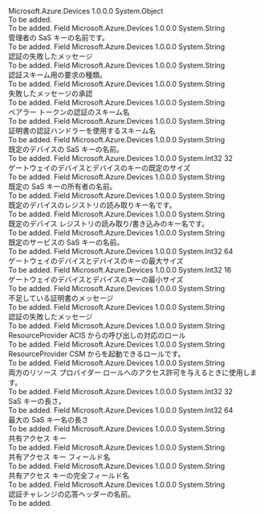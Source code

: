 <Type Name="SecurityConstants" FullName="Microsoft.Azure.Devices.Common.Security.SecurityConstants">
  <TypeSignature Language="C#" Value="public static class SecurityConstants" />
  <TypeSignature Language="ILAsm" Value=".class public auto ansi abstract sealed beforefieldinit SecurityConstants extends System.Object" />
  <TypeSignature Language="DocId" Value="T:Microsoft.Azure.Devices.Common.Security.SecurityConstants" />
  <TypeSignature Language="VB.NET" Value="Public Class SecurityConstants" />
  <TypeSignature Language="F#" Value="type SecurityConstants = class" />
  <AssemblyInfo>
    <AssemblyName>Microsoft.Azure.Devices</AssemblyName>
    <AssemblyVersion>1.0.0.0</AssemblyVersion>
  </AssemblyInfo>
  <Base>
    <BaseTypeName>System.Object</BaseTypeName>
  </Base>
  <Interfaces />
  <Docs>
    <summary>To be added.</summary>
    <remarks>To be added.</remarks>
  </Docs>
  <Members>
    <Member MemberName="AdminSaSKeyName">
      <MemberSignature Language="C#" Value="public const string AdminSaSKeyName;" />
      <MemberSignature Language="ILAsm" Value=".field public static literal string AdminSaSKeyName" />
      <MemberSignature Language="DocId" Value="F:Microsoft.Azure.Devices.Common.Security.SecurityConstants.AdminSaSKeyName" />
      <MemberSignature Language="VB.NET" Value="Public Const AdminSaSKeyName As String " />
      <MemberSignature Language="F#" Value="val mutable AdminSaSKeyName : string" Usage="Microsoft.Azure.Devices.Common.Security.SecurityConstants.AdminSaSKeyName" />
      <MemberType>Field</MemberType>
      <AssemblyInfo>
        <AssemblyName>Microsoft.Azure.Devices</AssemblyName>
        <AssemblyVersion>1.0.0.0</AssemblyVersion>
      </AssemblyInfo>
      <ReturnValue>
        <ReturnType>System.String</ReturnType>
      </ReturnValue>
      <Docs>
        <summary>
            管理者の SaS キーの名前です。
            </summary>
        <remarks>To be added.</remarks>
      </Docs>
    </Member>
    <Member MemberName="AuthenticationFailed">
      <MemberSignature Language="C#" Value="public const string AuthenticationFailed;" />
      <MemberSignature Language="ILAsm" Value=".field public static literal string AuthenticationFailed" />
      <MemberSignature Language="DocId" Value="F:Microsoft.Azure.Devices.Common.Security.SecurityConstants.AuthenticationFailed" />
      <MemberSignature Language="VB.NET" Value="Public Const AuthenticationFailed As String " />
      <MemberSignature Language="F#" Value="val mutable AuthenticationFailed : string" Usage="Microsoft.Azure.Devices.Common.Security.SecurityConstants.AuthenticationFailed" />
      <MemberType>Field</MemberType>
      <AssemblyInfo>
        <AssemblyName>Microsoft.Azure.Devices</AssemblyName>
        <AssemblyVersion>1.0.0.0</AssemblyVersion>
      </AssemblyInfo>
      <ReturnValue>
        <ReturnType>System.String</ReturnType>
      </ReturnValue>
      <Docs>
        <summary>
            認証の失敗したメッセージ
            </summary>
        <remarks>To be added.</remarks>
      </Docs>
    </Member>
    <Member MemberName="AuthenticationScheme">
      <MemberSignature Language="C#" Value="public const string AuthenticationScheme;" />
      <MemberSignature Language="ILAsm" Value=".field public static literal string AuthenticationScheme" />
      <MemberSignature Language="DocId" Value="F:Microsoft.Azure.Devices.Common.Security.SecurityConstants.AuthenticationScheme" />
      <MemberSignature Language="VB.NET" Value="Public Const AuthenticationScheme As String " />
      <MemberSignature Language="F#" Value="val mutable AuthenticationScheme : string" Usage="Microsoft.Azure.Devices.Common.Security.SecurityConstants.AuthenticationScheme" />
      <MemberType>Field</MemberType>
      <AssemblyInfo>
        <AssemblyName>Microsoft.Azure.Devices</AssemblyName>
        <AssemblyVersion>1.0.0.0</AssemblyVersion>
      </AssemblyInfo>
      <ReturnValue>
        <ReturnType>System.String</ReturnType>
      </ReturnValue>
      <Docs>
        <summary>
            認証スキーム用の要求の種類。
            </summary>
        <remarks>To be added.</remarks>
      </Docs>
    </Member>
    <Member MemberName="AuthorizationFailed">
      <MemberSignature Language="C#" Value="public const string AuthorizationFailed;" />
      <MemberSignature Language="ILAsm" Value=".field public static literal string AuthorizationFailed" />
      <MemberSignature Language="DocId" Value="F:Microsoft.Azure.Devices.Common.Security.SecurityConstants.AuthorizationFailed" />
      <MemberSignature Language="VB.NET" Value="Public Const AuthorizationFailed As String " />
      <MemberSignature Language="F#" Value="val mutable AuthorizationFailed : string" Usage="Microsoft.Azure.Devices.Common.Security.SecurityConstants.AuthorizationFailed" />
      <MemberType>Field</MemberType>
      <AssemblyInfo>
        <AssemblyName>Microsoft.Azure.Devices</AssemblyName>
        <AssemblyVersion>1.0.0.0</AssemblyVersion>
      </AssemblyInfo>
      <ReturnValue>
        <ReturnType>System.String</ReturnType>
      </ReturnValue>
      <Docs>
        <summary>
            失敗したメッセージの承認
            </summary>
        <remarks>To be added.</remarks>
      </Docs>
    </Member>
    <Member MemberName="BearerTokenScheme">
      <MemberSignature Language="C#" Value="public const string BearerTokenScheme;" />
      <MemberSignature Language="ILAsm" Value=".field public static literal string BearerTokenScheme" />
      <MemberSignature Language="DocId" Value="F:Microsoft.Azure.Devices.Common.Security.SecurityConstants.BearerTokenScheme" />
      <MemberSignature Language="VB.NET" Value="Public Const BearerTokenScheme As String " />
      <MemberSignature Language="F#" Value="val mutable BearerTokenScheme : string" Usage="Microsoft.Azure.Devices.Common.Security.SecurityConstants.BearerTokenScheme" />
      <MemberType>Field</MemberType>
      <AssemblyInfo>
        <AssemblyName>Microsoft.Azure.Devices</AssemblyName>
        <AssemblyVersion>1.0.0.0</AssemblyVersion>
      </AssemblyInfo>
      <ReturnValue>
        <ReturnType>System.String</ReturnType>
      </ReturnValue>
      <Docs>
        <summary>
            ベアラー トークンの認証のスキーム名
            </summary>
        <remarks>To be added.</remarks>
      </Docs>
    </Member>
    <Member MemberName="CertificateScheme">
      <MemberSignature Language="C#" Value="public const string CertificateScheme;" />
      <MemberSignature Language="ILAsm" Value=".field public static literal string CertificateScheme" />
      <MemberSignature Language="DocId" Value="F:Microsoft.Azure.Devices.Common.Security.SecurityConstants.CertificateScheme" />
      <MemberSignature Language="VB.NET" Value="Public Const CertificateScheme As String " />
      <MemberSignature Language="F#" Value="val mutable CertificateScheme : string" Usage="Microsoft.Azure.Devices.Common.Security.SecurityConstants.CertificateScheme" />
      <MemberType>Field</MemberType>
      <AssemblyInfo>
        <AssemblyName>Microsoft.Azure.Devices</AssemblyName>
        <AssemblyVersion>1.0.0.0</AssemblyVersion>
      </AssemblyInfo>
      <ReturnValue>
        <ReturnType>System.String</ReturnType>
      </ReturnValue>
      <Docs>
        <summary>
            証明書の認証ハンドラーを使用するスキーム名
            </summary>
        <remarks>To be added.</remarks>
      </Docs>
    </Member>
    <Member MemberName="DefaultDeviceSaSKeyName">
      <MemberSignature Language="C#" Value="public const string DefaultDeviceSaSKeyName;" />
      <MemberSignature Language="ILAsm" Value=".field public static literal string DefaultDeviceSaSKeyName" />
      <MemberSignature Language="DocId" Value="F:Microsoft.Azure.Devices.Common.Security.SecurityConstants.DefaultDeviceSaSKeyName" />
      <MemberSignature Language="VB.NET" Value="Public Const DefaultDeviceSaSKeyName As String " />
      <MemberSignature Language="F#" Value="val mutable DefaultDeviceSaSKeyName : string" Usage="Microsoft.Azure.Devices.Common.Security.SecurityConstants.DefaultDeviceSaSKeyName" />
      <MemberType>Field</MemberType>
      <AssemblyInfo>
        <AssemblyName>Microsoft.Azure.Devices</AssemblyName>
        <AssemblyVersion>1.0.0.0</AssemblyVersion>
      </AssemblyInfo>
      <ReturnValue>
        <ReturnType>System.String</ReturnType>
      </ReturnValue>
      <Docs>
        <summary>
            既定のデバイスの SaS キーの名前。
            </summary>
        <remarks>To be added.</remarks>
      </Docs>
    </Member>
    <Member MemberName="DefaultKeyLengthInBytes">
      <MemberSignature Language="C#" Value="public const int DefaultKeyLengthInBytes = 32;" />
      <MemberSignature Language="ILAsm" Value=".field public static literal int32 DefaultKeyLengthInBytes = (32)" />
      <MemberSignature Language="DocId" Value="F:Microsoft.Azure.Devices.Common.Security.SecurityConstants.DefaultKeyLengthInBytes" />
      <MemberSignature Language="VB.NET" Value="Public Const DefaultKeyLengthInBytes As Integer  = 32" />
      <MemberSignature Language="F#" Value="val mutable DefaultKeyLengthInBytes : int" Usage="Microsoft.Azure.Devices.Common.Security.SecurityConstants.DefaultKeyLengthInBytes" />
      <MemberType>Field</MemberType>
      <AssemblyInfo>
        <AssemblyName>Microsoft.Azure.Devices</AssemblyName>
        <AssemblyVersion>1.0.0.0</AssemblyVersion>
      </AssemblyInfo>
      <ReturnValue>
        <ReturnType>System.Int32</ReturnType>
      </ReturnValue>
      <MemberValue>32</MemberValue>
      <Docs>
        <summary>
            ゲートウェイのデバイスとデバイスのキーの既定のサイズ
            </summary>
        <remarks>To be added.</remarks>
      </Docs>
    </Member>
    <Member MemberName="DefaultOwnerSaSKeyName">
      <MemberSignature Language="C#" Value="public const string DefaultOwnerSaSKeyName;" />
      <MemberSignature Language="ILAsm" Value=".field public static literal string DefaultOwnerSaSKeyName" />
      <MemberSignature Language="DocId" Value="F:Microsoft.Azure.Devices.Common.Security.SecurityConstants.DefaultOwnerSaSKeyName" />
      <MemberSignature Language="VB.NET" Value="Public Const DefaultOwnerSaSKeyName As String " />
      <MemberSignature Language="F#" Value="val mutable DefaultOwnerSaSKeyName : string" Usage="Microsoft.Azure.Devices.Common.Security.SecurityConstants.DefaultOwnerSaSKeyName" />
      <MemberType>Field</MemberType>
      <AssemblyInfo>
        <AssemblyName>Microsoft.Azure.Devices</AssemblyName>
        <AssemblyVersion>1.0.0.0</AssemblyVersion>
      </AssemblyInfo>
      <ReturnValue>
        <ReturnType>System.String</ReturnType>
      </ReturnValue>
      <Docs>
        <summary>
            既定の SaS キーの所有者の名前。
            </summary>
        <remarks>To be added.</remarks>
      </Docs>
    </Member>
    <Member MemberName="DefaultRegistryReadSaSKeyName">
      <MemberSignature Language="C#" Value="public const string DefaultRegistryReadSaSKeyName;" />
      <MemberSignature Language="ILAsm" Value=".field public static literal string DefaultRegistryReadSaSKeyName" />
      <MemberSignature Language="DocId" Value="F:Microsoft.Azure.Devices.Common.Security.SecurityConstants.DefaultRegistryReadSaSKeyName" />
      <MemberSignature Language="VB.NET" Value="Public Const DefaultRegistryReadSaSKeyName As String " />
      <MemberSignature Language="F#" Value="val mutable DefaultRegistryReadSaSKeyName : string" Usage="Microsoft.Azure.Devices.Common.Security.SecurityConstants.DefaultRegistryReadSaSKeyName" />
      <MemberType>Field</MemberType>
      <AssemblyInfo>
        <AssemblyName>Microsoft.Azure.Devices</AssemblyName>
        <AssemblyVersion>1.0.0.0</AssemblyVersion>
      </AssemblyInfo>
      <ReturnValue>
        <ReturnType>System.String</ReturnType>
      </ReturnValue>
      <Docs>
        <summary>
            既定のデバイスのレジストリの読み取りキー名です。
            </summary>
        <remarks>To be added.</remarks>
      </Docs>
    </Member>
    <Member MemberName="DefaultRegistryReadWriteSaSKeyName">
      <MemberSignature Language="C#" Value="public const string DefaultRegistryReadWriteSaSKeyName;" />
      <MemberSignature Language="ILAsm" Value=".field public static literal string DefaultRegistryReadWriteSaSKeyName" />
      <MemberSignature Language="DocId" Value="F:Microsoft.Azure.Devices.Common.Security.SecurityConstants.DefaultRegistryReadWriteSaSKeyName" />
      <MemberSignature Language="VB.NET" Value="Public Const DefaultRegistryReadWriteSaSKeyName As String " />
      <MemberSignature Language="F#" Value="val mutable DefaultRegistryReadWriteSaSKeyName : string" Usage="Microsoft.Azure.Devices.Common.Security.SecurityConstants.DefaultRegistryReadWriteSaSKeyName" />
      <MemberType>Field</MemberType>
      <AssemblyInfo>
        <AssemblyName>Microsoft.Azure.Devices</AssemblyName>
        <AssemblyVersion>1.0.0.0</AssemblyVersion>
      </AssemblyInfo>
      <ReturnValue>
        <ReturnType>System.String</ReturnType>
      </ReturnValue>
      <Docs>
        <summary>
            既定のデバイス レジストリの読み取り/書き込みのキー名です。
            </summary>
        <remarks>To be added.</remarks>
      </Docs>
    </Member>
    <Member MemberName="DefaultServiceSaSKeyName">
      <MemberSignature Language="C#" Value="public const string DefaultServiceSaSKeyName;" />
      <MemberSignature Language="ILAsm" Value=".field public static literal string DefaultServiceSaSKeyName" />
      <MemberSignature Language="DocId" Value="F:Microsoft.Azure.Devices.Common.Security.SecurityConstants.DefaultServiceSaSKeyName" />
      <MemberSignature Language="VB.NET" Value="Public Const DefaultServiceSaSKeyName As String " />
      <MemberSignature Language="F#" Value="val mutable DefaultServiceSaSKeyName : string" Usage="Microsoft.Azure.Devices.Common.Security.SecurityConstants.DefaultServiceSaSKeyName" />
      <MemberType>Field</MemberType>
      <AssemblyInfo>
        <AssemblyName>Microsoft.Azure.Devices</AssemblyName>
        <AssemblyVersion>1.0.0.0</AssemblyVersion>
      </AssemblyInfo>
      <ReturnValue>
        <ReturnType>System.String</ReturnType>
      </ReturnValue>
      <Docs>
        <summary>
            既定のサービスの SaS キーの名前。
            </summary>
        <remarks>To be added.</remarks>
      </Docs>
    </Member>
    <Member MemberName="MaxKeyLengthInBytes">
      <MemberSignature Language="C#" Value="public const int MaxKeyLengthInBytes = 64;" />
      <MemberSignature Language="ILAsm" Value=".field public static literal int32 MaxKeyLengthInBytes = (64)" />
      <MemberSignature Language="DocId" Value="F:Microsoft.Azure.Devices.Common.Security.SecurityConstants.MaxKeyLengthInBytes" />
      <MemberSignature Language="VB.NET" Value="Public Const MaxKeyLengthInBytes As Integer  = 64" />
      <MemberSignature Language="F#" Value="val mutable MaxKeyLengthInBytes : int" Usage="Microsoft.Azure.Devices.Common.Security.SecurityConstants.MaxKeyLengthInBytes" />
      <MemberType>Field</MemberType>
      <AssemblyInfo>
        <AssemblyName>Microsoft.Azure.Devices</AssemblyName>
        <AssemblyVersion>1.0.0.0</AssemblyVersion>
      </AssemblyInfo>
      <ReturnValue>
        <ReturnType>System.Int32</ReturnType>
      </ReturnValue>
      <MemberValue>64</MemberValue>
      <Docs>
        <summary>
            ゲートウェイのデバイスとデバイスのキーの最大サイズ
            </summary>
        <remarks>To be added.</remarks>
      </Docs>
    </Member>
    <Member MemberName="MinKeyLengthInBytes">
      <MemberSignature Language="C#" Value="public const int MinKeyLengthInBytes = 16;" />
      <MemberSignature Language="ILAsm" Value=".field public static literal int32 MinKeyLengthInBytes = (16)" />
      <MemberSignature Language="DocId" Value="F:Microsoft.Azure.Devices.Common.Security.SecurityConstants.MinKeyLengthInBytes" />
      <MemberSignature Language="VB.NET" Value="Public Const MinKeyLengthInBytes As Integer  = 16" />
      <MemberSignature Language="F#" Value="val mutable MinKeyLengthInBytes : int" Usage="Microsoft.Azure.Devices.Common.Security.SecurityConstants.MinKeyLengthInBytes" />
      <MemberType>Field</MemberType>
      <AssemblyInfo>
        <AssemblyName>Microsoft.Azure.Devices</AssemblyName>
        <AssemblyVersion>1.0.0.0</AssemblyVersion>
      </AssemblyInfo>
      <ReturnValue>
        <ReturnType>System.Int32</ReturnType>
      </ReturnValue>
      <MemberValue>16</MemberValue>
      <Docs>
        <summary>
            ゲートウェイのデバイスとデバイスのキーの最小サイズ
            </summary>
        <remarks>To be added.</remarks>
      </Docs>
    </Member>
    <Member MemberName="MissingCertificate">
      <MemberSignature Language="C#" Value="public const string MissingCertificate;" />
      <MemberSignature Language="ILAsm" Value=".field public static literal string MissingCertificate" />
      <MemberSignature Language="DocId" Value="F:Microsoft.Azure.Devices.Common.Security.SecurityConstants.MissingCertificate" />
      <MemberSignature Language="VB.NET" Value="Public Const MissingCertificate As String " />
      <MemberSignature Language="F#" Value="val mutable MissingCertificate : string" Usage="Microsoft.Azure.Devices.Common.Security.SecurityConstants.MissingCertificate" />
      <MemberType>Field</MemberType>
      <AssemblyInfo>
        <AssemblyName>Microsoft.Azure.Devices</AssemblyName>
        <AssemblyVersion>1.0.0.0</AssemblyVersion>
      </AssemblyInfo>
      <ReturnValue>
        <ReturnType>System.String</ReturnType>
      </ReturnValue>
      <Docs>
        <summary>
            不足している証明書のメッセージ
            </summary>
        <remarks>To be added.</remarks>
      </Docs>
    </Member>
    <Member MemberName="NonSecureConnection">
      <MemberSignature Language="C#" Value="public const string NonSecureConnection;" />
      <MemberSignature Language="ILAsm" Value=".field public static literal string NonSecureConnection" />
      <MemberSignature Language="DocId" Value="F:Microsoft.Azure.Devices.Common.Security.SecurityConstants.NonSecureConnection" />
      <MemberSignature Language="VB.NET" Value="Public Const NonSecureConnection As String " />
      <MemberSignature Language="F#" Value="val mutable NonSecureConnection : string" Usage="Microsoft.Azure.Devices.Common.Security.SecurityConstants.NonSecureConnection" />
      <MemberType>Field</MemberType>
      <AssemblyInfo>
        <AssemblyName>Microsoft.Azure.Devices</AssemblyName>
        <AssemblyVersion>1.0.0.0</AssemblyVersion>
      </AssemblyInfo>
      <ReturnValue>
        <ReturnType>System.String</ReturnType>
      </ReturnValue>
      <Docs>
        <summary>
            認証の失敗したメッセージ
            </summary>
        <remarks>To be added.</remarks>
      </Docs>
    </Member>
    <Member MemberName="ResourceProviderAdminAccessRole">
      <MemberSignature Language="C#" Value="public const string ResourceProviderAdminAccessRole;" />
      <MemberSignature Language="ILAsm" Value=".field public static literal string ResourceProviderAdminAccessRole" />
      <MemberSignature Language="DocId" Value="F:Microsoft.Azure.Devices.Common.Security.SecurityConstants.ResourceProviderAdminAccessRole" />
      <MemberSignature Language="VB.NET" Value="Public Const ResourceProviderAdminAccessRole As String " />
      <MemberSignature Language="F#" Value="val mutable ResourceProviderAdminAccessRole : string" Usage="Microsoft.Azure.Devices.Common.Security.SecurityConstants.ResourceProviderAdminAccessRole" />
      <MemberType>Field</MemberType>
      <AssemblyInfo>
        <AssemblyName>Microsoft.Azure.Devices</AssemblyName>
        <AssemblyVersion>1.0.0.0</AssemblyVersion>
      </AssemblyInfo>
      <ReturnValue>
        <ReturnType>System.String</ReturnType>
      </ReturnValue>
      <Docs>
        <summary>
            ResourceProvider ACIS からの呼び出しの対応のロール
            </summary>
        <remarks>To be added.</remarks>
      </Docs>
    </Member>
    <Member MemberName="ResourceProviderClientAccessRole">
      <MemberSignature Language="C#" Value="public const string ResourceProviderClientAccessRole;" />
      <MemberSignature Language="ILAsm" Value=".field public static literal string ResourceProviderClientAccessRole" />
      <MemberSignature Language="DocId" Value="F:Microsoft.Azure.Devices.Common.Security.SecurityConstants.ResourceProviderClientAccessRole" />
      <MemberSignature Language="VB.NET" Value="Public Const ResourceProviderClientAccessRole As String " />
      <MemberSignature Language="F#" Value="val mutable ResourceProviderClientAccessRole : string" Usage="Microsoft.Azure.Devices.Common.Security.SecurityConstants.ResourceProviderClientAccessRole" />
      <MemberType>Field</MemberType>
      <AssemblyInfo>
        <AssemblyName>Microsoft.Azure.Devices</AssemblyName>
        <AssemblyVersion>1.0.0.0</AssemblyVersion>
      </AssemblyInfo>
      <ReturnValue>
        <ReturnType>System.String</ReturnType>
      </ReturnValue>
      <Docs>
        <summary>
            ResourceProvider CSM からを起動できるロールです。 
            </summary>
        <remarks>To be added.</remarks>
      </Docs>
    </Member>
    <Member MemberName="ResourceProviderFullAccessRole">
      <MemberSignature Language="C#" Value="public const string ResourceProviderFullAccessRole;" />
      <MemberSignature Language="ILAsm" Value=".field public static literal string ResourceProviderFullAccessRole" />
      <MemberSignature Language="DocId" Value="F:Microsoft.Azure.Devices.Common.Security.SecurityConstants.ResourceProviderFullAccessRole" />
      <MemberSignature Language="VB.NET" Value="Public Const ResourceProviderFullAccessRole As String " />
      <MemberSignature Language="F#" Value="val mutable ResourceProviderFullAccessRole : string" Usage="Microsoft.Azure.Devices.Common.Security.SecurityConstants.ResourceProviderFullAccessRole" />
      <MemberType>Field</MemberType>
      <AssemblyInfo>
        <AssemblyName>Microsoft.Azure.Devices</AssemblyName>
        <AssemblyVersion>1.0.0.0</AssemblyVersion>
      </AssemblyInfo>
      <ReturnValue>
        <ReturnType>System.String</ReturnType>
      </ReturnValue>
      <Docs>
        <summary>
            両方のリソース プロバイダー ロールへのアクセス許可を与えるときに使用します。
            </summary>
        <remarks>To be added.</remarks>
      </Docs>
    </Member>
    <Member MemberName="SaSKeyLength">
      <MemberSignature Language="C#" Value="public const int SaSKeyLength = 32;" />
      <MemberSignature Language="ILAsm" Value=".field public static literal int32 SaSKeyLength = (32)" />
      <MemberSignature Language="DocId" Value="F:Microsoft.Azure.Devices.Common.Security.SecurityConstants.SaSKeyLength" />
      <MemberSignature Language="VB.NET" Value="Public Const SaSKeyLength As Integer  = 32" />
      <MemberSignature Language="F#" Value="val mutable SaSKeyLength : int" Usage="Microsoft.Azure.Devices.Common.Security.SecurityConstants.SaSKeyLength" />
      <MemberType>Field</MemberType>
      <AssemblyInfo>
        <AssemblyName>Microsoft.Azure.Devices</AssemblyName>
        <AssemblyVersion>1.0.0.0</AssemblyVersion>
      </AssemblyInfo>
      <ReturnValue>
        <ReturnType>System.Int32</ReturnType>
      </ReturnValue>
      <MemberValue>32</MemberValue>
      <Docs>
        <summary>
            SaS キーの長さ。
            </summary>
        <remarks>To be added.</remarks>
      </Docs>
    </Member>
    <Member MemberName="SasKeyNameMaxLength">
      <MemberSignature Language="C#" Value="public const int SasKeyNameMaxLength = 64;" />
      <MemberSignature Language="ILAsm" Value=".field public static literal int32 SasKeyNameMaxLength = (64)" />
      <MemberSignature Language="DocId" Value="F:Microsoft.Azure.Devices.Common.Security.SecurityConstants.SasKeyNameMaxLength" />
      <MemberSignature Language="VB.NET" Value="Public Const SasKeyNameMaxLength As Integer  = 64" />
      <MemberSignature Language="F#" Value="val mutable SasKeyNameMaxLength : int" Usage="Microsoft.Azure.Devices.Common.Security.SecurityConstants.SasKeyNameMaxLength" />
      <MemberType>Field</MemberType>
      <AssemblyInfo>
        <AssemblyName>Microsoft.Azure.Devices</AssemblyName>
        <AssemblyVersion>1.0.0.0</AssemblyVersion>
      </AssemblyInfo>
      <ReturnValue>
        <ReturnType>System.Int32</ReturnType>
      </ReturnValue>
      <MemberValue>64</MemberValue>
      <Docs>
        <summary>
            最大の SaS キー名の長さ
            </summary>
        <remarks>To be added.</remarks>
      </Docs>
    </Member>
    <Member MemberName="SharedAccessKey">
      <MemberSignature Language="C#" Value="public const string SharedAccessKey;" />
      <MemberSignature Language="ILAsm" Value=".field public static literal string SharedAccessKey" />
      <MemberSignature Language="DocId" Value="F:Microsoft.Azure.Devices.Common.Security.SecurityConstants.SharedAccessKey" />
      <MemberSignature Language="VB.NET" Value="Public Const SharedAccessKey As String " />
      <MemberSignature Language="F#" Value="val mutable SharedAccessKey : string" Usage="Microsoft.Azure.Devices.Common.Security.SecurityConstants.SharedAccessKey" />
      <MemberType>Field</MemberType>
      <AssemblyInfo>
        <AssemblyName>Microsoft.Azure.Devices</AssemblyName>
        <AssemblyVersion>1.0.0.0</AssemblyVersion>
      </AssemblyInfo>
      <ReturnValue>
        <ReturnType>System.String</ReturnType>
      </ReturnValue>
      <Docs>
        <summary>
            共有アクセス キー
            </summary>
        <remarks>To be added.</remarks>
      </Docs>
    </Member>
    <Member MemberName="SharedAccessKeyFieldName">
      <MemberSignature Language="C#" Value="public const string SharedAccessKeyFieldName;" />
      <MemberSignature Language="ILAsm" Value=".field public static literal string SharedAccessKeyFieldName" />
      <MemberSignature Language="DocId" Value="F:Microsoft.Azure.Devices.Common.Security.SecurityConstants.SharedAccessKeyFieldName" />
      <MemberSignature Language="VB.NET" Value="Public Const SharedAccessKeyFieldName As String " />
      <MemberSignature Language="F#" Value="val mutable SharedAccessKeyFieldName : string" Usage="Microsoft.Azure.Devices.Common.Security.SecurityConstants.SharedAccessKeyFieldName" />
      <MemberType>Field</MemberType>
      <AssemblyInfo>
        <AssemblyName>Microsoft.Azure.Devices</AssemblyName>
        <AssemblyVersion>1.0.0.0</AssemblyVersion>
      </AssemblyInfo>
      <ReturnValue>
        <ReturnType>System.String</ReturnType>
      </ReturnValue>
      <Docs>
        <summary>
            共有アクセス キー フィールド名
            </summary>
        <remarks>To be added.</remarks>
      </Docs>
    </Member>
    <Member MemberName="SharedAccessKeyFullFieldName">
      <MemberSignature Language="C#" Value="public const string SharedAccessKeyFullFieldName;" />
      <MemberSignature Language="ILAsm" Value=".field public static literal string SharedAccessKeyFullFieldName" />
      <MemberSignature Language="DocId" Value="F:Microsoft.Azure.Devices.Common.Security.SecurityConstants.SharedAccessKeyFullFieldName" />
      <MemberSignature Language="VB.NET" Value="Public Const SharedAccessKeyFullFieldName As String " />
      <MemberSignature Language="F#" Value="val mutable SharedAccessKeyFullFieldName : string" Usage="Microsoft.Azure.Devices.Common.Security.SecurityConstants.SharedAccessKeyFullFieldName" />
      <MemberType>Field</MemberType>
      <AssemblyInfo>
        <AssemblyName>Microsoft.Azure.Devices</AssemblyName>
        <AssemblyVersion>1.0.0.0</AssemblyVersion>
      </AssemblyInfo>
      <ReturnValue>
        <ReturnType>System.String</ReturnType>
      </ReturnValue>
      <Docs>
        <summary>
            共有アクセス キーの完全フィールド名
            </summary>
        <remarks>To be added.</remarks>
      </Docs>
    </Member>
    <Member MemberName="WwwAuthenticateHeader">
      <MemberSignature Language="C#" Value="public const string WwwAuthenticateHeader;" />
      <MemberSignature Language="ILAsm" Value=".field public static literal string WwwAuthenticateHeader" />
      <MemberSignature Language="DocId" Value="F:Microsoft.Azure.Devices.Common.Security.SecurityConstants.WwwAuthenticateHeader" />
      <MemberSignature Language="VB.NET" Value="Public Const WwwAuthenticateHeader As String " />
      <MemberSignature Language="F#" Value="val mutable WwwAuthenticateHeader : string" Usage="Microsoft.Azure.Devices.Common.Security.SecurityConstants.WwwAuthenticateHeader" />
      <MemberType>Field</MemberType>
      <AssemblyInfo>
        <AssemblyName>Microsoft.Azure.Devices</AssemblyName>
        <AssemblyVersion>1.0.0.0</AssemblyVersion>
      </AssemblyInfo>
      <ReturnValue>
        <ReturnType>System.String</ReturnType>
      </ReturnValue>
      <Docs>
        <summary>
            認証チャレンジの応答ヘッダーの名前。
            </summary>
        <remarks>To be added.</remarks>
      </Docs>
    </Member>
  </Members>
</Type>